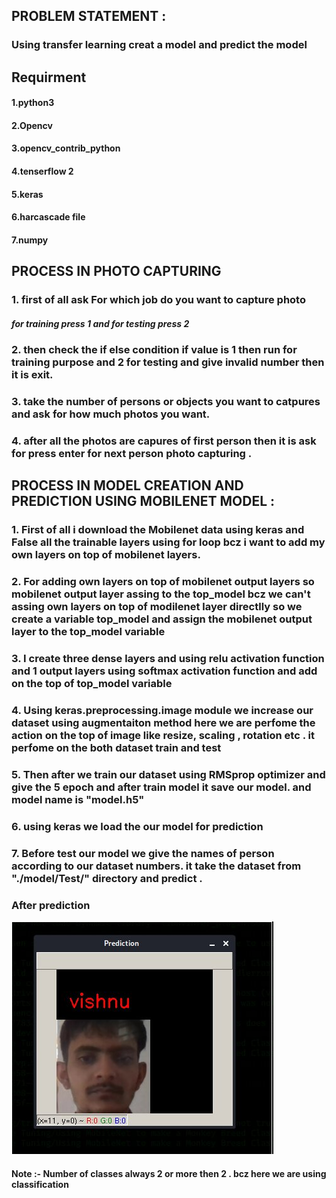 ## PROBLEM STATEMENT :
### Using transfer learning creat a model and predict the model 
## Requirment
#### 1.python3
#### 2.Opencv
#### 3.opencv_contrib_python
#### 4.tenserflow 2
#### 5.keras 
#### 6.harcascade file 
#### 7.numpy
## PROCESS IN PHOTO CAPTURING
### 1. first of all ask For which job do you want to capture photo
##### for training press 1 and for testing press 2
### 2. then check the if else condition if value is 1 then run for training purpose and 2 for testing and give invalid number then it is exit.
### 3. take  the number of persons or objects you want to catpures and ask for how much photos you want.
### 4. after all the photos are capures of first person then it is ask for press enter for next person photo capturing .
## PROCESS IN MODEL CREATION AND PREDICTION  USING MOBILENET MODEL :
### 1. First of all i download the Mobilenet data using keras  and  False all the trainable layers using for loop bcz i want to add my own layers on top of mobilenet layers.
### 2. For adding own layers on top of mobilenet output layers so mobilenet output layer assing to the top_model bcz we can't assing own layers on top of  modilenet layer directlly so we create a variable top_model and assign the mobilenet output layer to the top_model variable
### 3. I create three dense layers and using relu activation function and 1 output layers using softmax activation function and add on the top  of top_model variable 
### 4. Using keras.preprocessing.image module we increase our dataset using augmentaiton method here we are perfome the action on the top of image like resize, scaling , rotation etc . it perfome on the both dataset train and test 

### 5. Then after we train our dataset using RMSprop optimizer and give the 5 epoch and  after train model it save our model. and model name is "model.h5"

### 6. using keras we load the our model for prediction 
### 7. Before test our model we give the names of person according to our dataset numbers. it take the dataset from "./model/Test/" directory and predict .

### After prediction 
![vishnupal](test1.jpg)
#### Note :- Number of classes always 2 or more then 2 . bcz here we are using classification 
